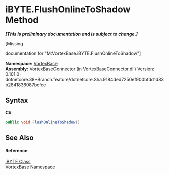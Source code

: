 # iBYTE.FlushOnlineToShadow Method 
 _**\[This is preliminary documentation and is subject to change.\]**_

\[Missing <summary> documentation for "M:VortexBase.iBYTE.FlushOnlineToShadow"\]

**Namespace:**&nbsp;<a href="N_VortexBase.md">VortexBase</a><br />**Assembly:**&nbsp;VortexBaseConnector (in VortexBaseConnector.dll) Version: 0.101.0-dotnetcore.38+Branch.feature/dotnetcore.Sha.9184ded7250ef900bfdd1d83b2841836087bcfce

## Syntax

**C#**<br />
``` C#
public void FlushOnlineToShadow()
```


## See Also


#### Reference
<a href="T_VortexBase_iBYTE.md">iBYTE Class</a><br /><a href="N_VortexBase.md">VortexBase Namespace</a><br />